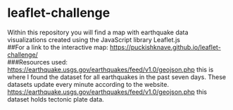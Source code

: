 # leaflet-challenge
Within this repository you will find a map with earthquake data visualizations created using the JavaScript library Leaflet.js  
##For a link to the interactive map: https://puckishknave.github.io/leaflet-challenge/  
###Resources used: https://earthquake.usgs.gov/earthquakes/feed/v1.0/geojson.php this is where I found the dataset for all earthquakes in the past seven days. These datasets update every minute according to the website.  
https://earthquake.usgs.gov/earthquakes/feed/v1.0/geojson.php this dataset holds tectonic plate data.
